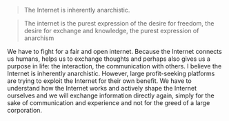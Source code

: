 
> The Internet is inherently anarchistic.

> The internet is the purest expression of the desire for freedom, the desire for exchange and knowledge, the purest expression of anarchism

We have to fight for a fair and open internet. Because the Internet connects us humans, helps us to exchange thoughts and perhaps also gives us a purpose in life: the interaction, the communication with others. 
I believe the Internet is inherently anarchistic. However, large profit-seeking platforms are trying to exploit the Internet for their own benefit. We have to understand how the Internet works and actively shape the Internet ourselves and we will exchange information directly again, simply for the sake of communication and experience and not for the greed of a large corporation.




